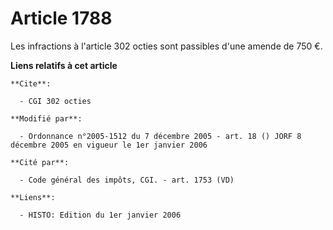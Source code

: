 # Article 1788

Les infractions à l'article 302 octies sont passibles d'une amende de 750 €.

**Liens relatifs à cet article**

	**Cite**:

	  - CGI 302 octies

	**Modifié par**:

	  - Ordonnance n°2005-1512 du 7 décembre 2005 - art. 18 () JORF 8 décembre 2005 en vigueur le 1er janvier 2006

	**Cité par**:

	  - Code général des impôts, CGI. - art. 1753 (VD)

	**Liens**:

	  - HISTO: Edition du 1er janvier 2006
